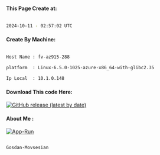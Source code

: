 
   
#### This Page Create at:

```bash

2024-10-11 - 02:57:02 UTC

```

#### Create By Machine:

```bash

Host Name : fv-az915-288

platform  : Linux-6.5.0-1025-azure-x86_64-with-glibc2.35

Ip Local  : 10.1.0.148

```
#### Download This code Here:

[![GitHub release (latest by date)](https://img.shields.io/github/v/release/Gosdan-Movsesian/Gosdan?style=for-the-badge&label=Download)](https://github.com/Gosdan-Movsesian/Gosdan/releases) 

</p> 

#### About Me :

[![App-Run](https://github.com/Gosdan-Movsesian/Gosdan/actions/workflows/App-Run.yml/badge.svg)](https://github.com/Gosdan-Movsesian/Gosdan/actions/workflows/App-Run.yml)

```bash

Gosdan-Movsesian

```

